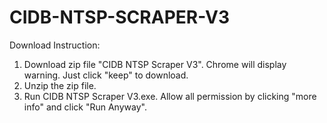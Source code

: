 # CIDB-NTSP-SCRAPER-V3

Download Instruction:

1. Download zip file "CIDB NTSP Scraper V3". Chrome will display warning. Just click "keep" to download.
2. Unzip the zip file.
3. Run CIDB NTSP Scraper V3.exe. Allow all permission by clicking "more info" and click "Run Anyway".
